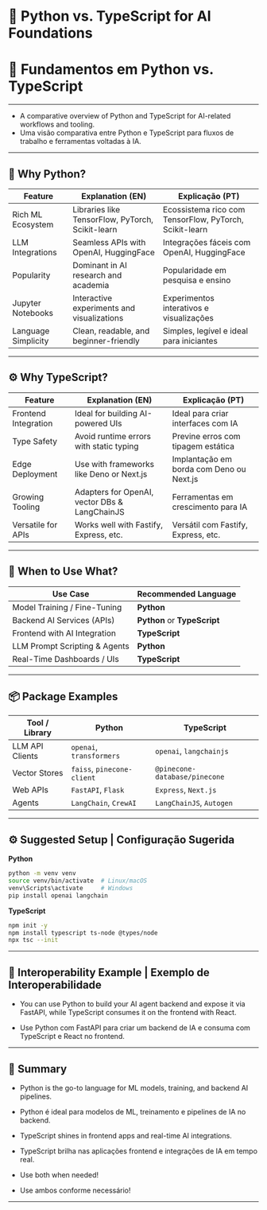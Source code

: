 # 🐍 Python vs. TypeScript for AI Foundations
# 🐍 Fundamentos em Python vs. TypeScript
---

* A comparative overview of Python and TypeScript for AI-related workflows and tooling.  
* Uma visão comparativa entre Python e TypeScript para fluxos de trabalho e ferramentas voltadas à IA.

---

## 🧪 Why Python?

| Feature | Explanation (EN) | Explicação (PT) |
|--------|------------------|-----------------|
| Rich ML Ecosystem | Libraries like TensorFlow, PyTorch, Scikit-learn | Ecossistema rico com TensorFlow, PyTorch, Scikit-learn |
| LLM Integrations | Seamless APIs with OpenAI, HuggingFace | Integrações fáceis com OpenAI, HuggingFace |
| Popularity | Dominant in AI research and academia | Popularidade em pesquisa e ensino |
| Jupyter Notebooks | Interactive experiments and visualizations | Experimentos interativos e visualizações |
| Language Simplicity | Clean, readable, and beginner-friendly | Simples, legível e ideal para iniciantes |

---

## ⚙️ Why TypeScript?

| Feature | Explanation (EN) | Explicação (PT) |
|--------|------------------|-----------------|
| Frontend Integration | Ideal for building AI-powered UIs | Ideal para criar interfaces com IA |
| Type Safety | Avoid runtime errors with static typing | Previne erros com tipagem estática |
| Edge Deployment | Use with frameworks like Deno or Next.js | Implantação em borda com Deno ou Next.js |
| Growing Tooling | Adapters for OpenAI, vector DBs & LangChainJS | Ferramentas em crescimento para IA |
| Versatile for APIs | Works well with Fastify, Express, etc. | Versátil com Fastify, Express, etc. |

---

## 🧭 When to Use What?

| Use Case | Recommended Language |
|----------|----------------------|
| Model Training / Fine-Tuning | **Python** |
| Backend AI Services (APIs)  | **Python** or **TypeScript** |
| Frontend with AI Integration | **TypeScript** |
| LLM Prompt Scripting & Agents | **Python** |
| Real-Time Dashboards / UIs   | **TypeScript** |

---

## 📦 Package Examples

| Tool / Library | Python | TypeScript |
|----------------|--------|------------|
| LLM API Clients | `openai`, `transformers` | `openai`, `langchainjs` |
| Vector Stores   | `faiss`, `pinecone-client` | `@pinecone-database/pinecone` |
| Web APIs        | `FastAPI`, `Flask` | `Express`, `Next.js` |
| Agents          | `LangChain`, `CrewAI` | `LangChainJS`, `Autogen` |

---

## ⚙️ Suggested Setup | Configuração Sugerida

**Python**  
```bash
python -m venv venv
source venv/bin/activate  # Linux/macOS
venv\Scripts\activate     # Windows
pip install openai langchain
```
**TypeScript**
```bash
npm init -y
npm install typescript ts-node @types/node
npx tsc --init
```
---

## 🔄 Interoperability Example | Exemplo de Interoperabilidade

* You can use Python to build your AI agent backend and expose it via FastAPI, while TypeScript consumes it on the frontend with React.

* Use Python com FastAPI para criar um backend de IA e consuma com TypeScript e React no frontend.
---

## 🧠 Summary

* Python is the go-to language for ML models, training, and backend AI pipelines.
  
* Python é ideal para modelos de ML, treinamento e pipelines de IA no backend.

* TypeScript shines in frontend apps and real-time AI integrations.
  
* TypeScript brilha nas aplicações frontend e integrações de IA em tempo real.

* Use both when needed!
  
* Use ambos conforme necessário!
---
